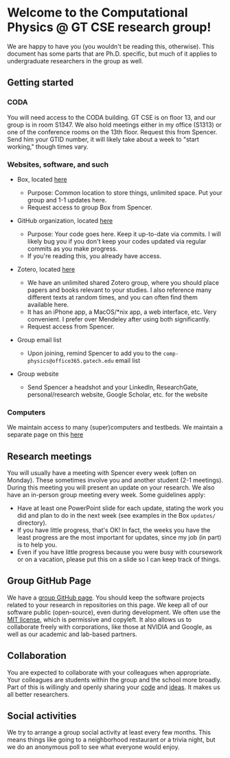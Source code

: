
# Welcome to the Computational Physics @ GT CSE research group!

We are happy to have you (you wouldn't be reading this, otherwise).
This document has some parts that are Ph.D. specific, but much of it applies to undergraduate researchers in the group as well.

## Getting started 

### CODA

You will need access to the CODA building.
GT CSE is on floor 13, and our group is in room S1347.
We also hold meetings either in my office (S1313) or one of the conference rooms on the 13th floor.
Request this from Spencer. 
Send him your GTID number, it will likely take about a week to "start working," though times vary.

### Websites, software, and such

* Box, located [here](https://gatech.app.box.com/folder/142416587982)
    * Purpose: Common location to store things, unlimited space. Put your group and 1-1 updates here.
    * Request access to group Box from Spencer.

* GitHub organization, located [here](https://github.com/comp-physics)
    * Purpose: Your code goes here. Keep it up-to-date via commits. I will likely bug you if you don't keep your codes updated via regular commits as you make progress.
    * If you're reading this, you already have access.

* Zotero, located [here](https://www.zotero.org/groups/4507615/comp-physics/library)
    * We have an unlimited shared Zotero group, where you should place papers and books relevant to your studies. I also reference many different texts at random times, and you can often find them available here. 
    * It has an iPhone app, a MacOS/*nix app, a web interface, etc. Very convenient. I prefer over Mendeley after using both significantly.
    * Request access from Spencer.
 
* Group email list
   * Upon joining, remind Spencer to add you to the `comp-physics@office365.gatech.edu` email list
 
* Group website
   * Send Spencer a headshot and your LinkedIn, ResearchGate, personal/research website, Google Scholar, etc. for the website

### Computers

We maintain access to many (super)computers and testbeds.
We maintain a separate page on this [here](computers.md)

## Research meetings

You will usually have a meeting with Spencer every week (often on Monday). 
These sometimes involve you and another student (2-1 meetings).
During this meeting you will present an update on your research.
We also have an in-person group meeting every week.
Some guidelines apply:
* Have at least one PowerPoint slide for each update, stating the work you did and plan to do in the next week (see examples in the Box `updates/` directory).
* If you have little progress, that's OK! In fact, the weeks you have the least progress are the most important for updates, since my job (in part) is to help you.
* Even if you have little progress because you were busy with coursework or on a vacation, please put this on a slide so I can keep track of things.

## Group GitHub Page

We have a [group GitHub page](https://github.com/comp-physics).
You should keep the software projects related to your research in repositories on this page.
We keep all of our software public (open-source), even during development.
We often use the [MIT license](https://opensource.org/licenses/MIT), which is permissive and copyleft.
It also allows us to collaborate freely with corporations, like those at NVIDIA and Google, as well as our academic and lab-based partners.

## Collaboration

You are expected to collaborate with your colleagues when appropriate. 
Your colleagues are students within the group and the school more broadly.
Part of this is willingly and openly sharing your [code](https://opensource.google/docs/why/) and [ideas](https://www.ted.com/talks/steven_johnson_where_good_ideas_come_from?language=en).
It makes us all better researchers.

## Social activities

We try to arrange a group social activity at least every few months. 
This means things like going to a neighborhood restaurant or a trivia night, but we do an anonymous poll to see what everyone would enjoy.
